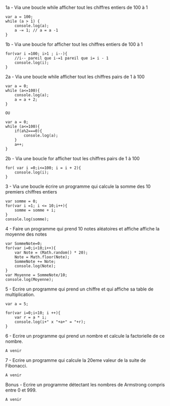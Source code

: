 1a - Via une boucle while afficher tout les chiffres entiers de 100 à 1

```
var a = 100;
while (a > 1) {
    console.log(a);
    a -= 1; // a = a -1
}
```

1b - Via une boucle for afficher tout les chiffres entiers de 100 à 1

```
for(var i =100; i>1 ; i--){ 
    //i-- pareil que i-=1 pareil que i= i - 1
    console.log(i);
}
```

2a - Via une boucle while afficher tout les chiffres pairs de 1 à 100

```
var a = 0;
while (a<=100){
    console.log(a);
    a = a + 2;
}

OU 

var a = 0;
while (a<=100){
    if(a%2===0){
        console.log(a);
    }
    a++;
}
```

2b - Via une boucle for afficher tout les chiffres pairs de 1 à 100

```
for( var i =0;i<=100; i = i + 2){
    console.log(i);
}
```

3 - Via une boucle écrire un programme qui calcule la somme des 10 premiers chiffres entiers

```
var somme = 0;
for(var i =1; i <= 10;i++){
    somme = somme + i;
}
console.log(somme);
```

4 - Faire un programme qui prend 10 notes aléatoires et affiche affiche la moyenne des notes

```
var SommeNote=0;
for(var i=0;i<10;i++){
    var Note = (Math.random() * 20);
    Note = Math.floor(Note);
    SommeNote += Note;
    console.log(Note);
}
var Moyenne = SommeNote/10;
console.log(Moyenne);
```

5 - Ecrire un programme qui prend un chiffre et qui affiche sa table de multiplication.

```
var a = 5;

for(var i=0;i<10; i ++){
    var r = a * i;
    console.log(i+" x "+a+" = "+r);
}
```

6 - Ecrire un programme qui prend un nombre et calcule la factorielle de ce nombre.

```
A venir
```

7 - Ecrire un programme qui calcule la 20eme valeur de la suite de Fibonacci.

```
A venir
```

Bonus - Ecrire un programme détectant les nombres de Armstrong compris entre 0 et 999.

```
A venir
```





